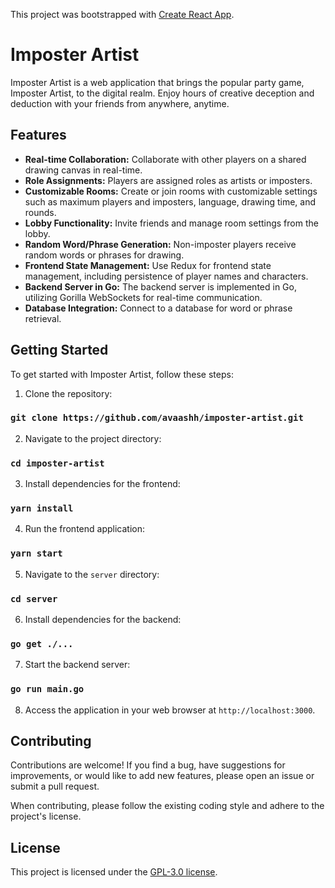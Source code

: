 This project was bootstrapped with [Create React App](https://github.com/facebook/create-react-app).

# Imposter Artist

Imposter Artist is a web application that brings the popular party game, Imposter Artist, to the digital realm. Enjoy hours of creative deception and deduction with your friends from anywhere, anytime.

## Features

- **Real-time Collaboration:** Collaborate with other players on a shared drawing canvas in real-time.
- **Role Assignments:** Players are assigned roles as artists or imposters.
- **Customizable Rooms:** Create or join rooms with customizable settings such as maximum players and imposters, language, drawing time, and rounds.
- **Lobby Functionality:** Invite friends and manage room settings from the lobby.
- **Random Word/Phrase Generation:** Non-imposter players receive random words or phrases for drawing.
- **Frontend State Management:** Use Redux for frontend state management, including persistence of player names and characters.
- **Backend Server in Go:** The backend server is implemented in Go, utilizing Gorilla WebSockets for real-time communication.
- **Database Integration:** Connect to a database for word or phrase retrieval.

## Getting Started

To get started with Imposter Artist, follow these steps:

1. Clone the repository:

### `git clone https://github.com/avaashh/imposter-artist.git`

2. Navigate to the project directory:

### `cd imposter-artist`

3. Install dependencies for the frontend:

### `yarn install`

4. Run the frontend application:

### `yarn start`

5. Navigate to the `server` directory:

### `cd server`

6. Install dependencies for the backend:

### `go get ./...`

7. Start the backend server:

### `go run main.go`

8. Access the application in your web browser at `http://localhost:3000`.

## Contributing

Contributions are welcome! If you find a bug, have suggestions for improvements, or would like to add new features, please open an issue or submit a pull request.

When contributing, please follow the existing coding style and adhere to the project's license.

## License

This project is licensed under the [GPL-3.0 license](https://github.com/avaashh/imposter-artist/blob/main/LICENSE).

